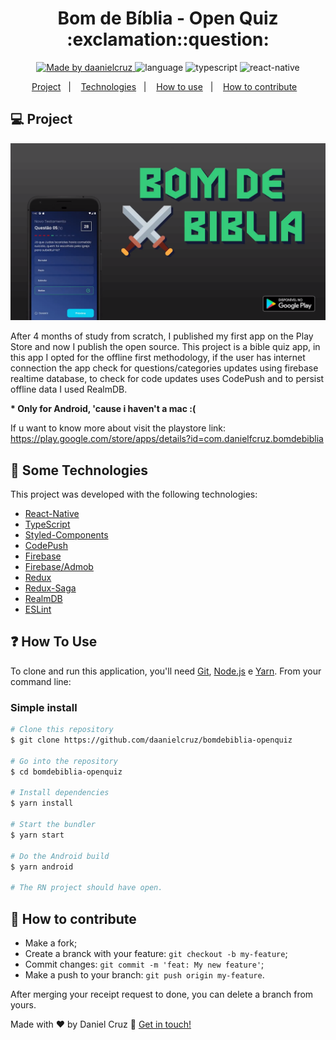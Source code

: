 <h1 align="center">
Bom de Bíblia - Open Quiz :exclamation::question:
</h1>

<p align="center">
<a href="https://www.linkedin.com/in/danielfercruz/">
<img alt="Made by daanielcruz" src="https://img.shields.io/badge/made%20by-daanielcruz-%23282C34?style=flat-square">
</a>
  
<img alt="language" src="https://img.shields.io/badge/Language-pt_BR-%23282C34.svg?style=flat-square">
<img alt="typescript" src="https://img.shields.io/badge/-TypeScript-%23282C34?style=flat-square&logo=typescript&logoColor=007bcd">
<img alt="react-native" src="https://img.shields.io/badge/-React%20Native-%23282C34?style=flat-square&logo=react">


  
</p>
<p align="center">
  <a href="#-project">Project</a>&nbsp;&nbsp;&nbsp;|&nbsp;&nbsp;&nbsp;
  <a href="#-some-technologies">Technologies</a>&nbsp;&nbsp;&nbsp;|&nbsp;&nbsp;&nbsp;
  <a href="#-how-to-use">How to use</a>&nbsp;&nbsp;&nbsp;|&nbsp;&nbsp;&nbsp;
  <a href="#-how-to-contribute">How to contribute</a>&nbsp;&nbsp;&nbsp;
</p>

## 💻 Project

<p align="center">
 <img alt="sample" title="sample" src=".github/screen.png" width="800px" />

After 4 months of study from scratch, I published my first app on the Play Store and now I publish the open source. 
This project is a bible quiz app, in this app I opted for the offline first methodology, 
if the user has internet connection the app check for questions/categories updates using firebase realtime database, 
to check for code updates uses CodePush and to persist offline data I used RealmDB.

<strong>* Only for Android, 'cause i haven't a mac :(</strong>

If u want to know more about visit the playstore link: https://play.google.com/store/apps/details?id=com.danielfcruz.bomdebiblia
</p>

## 🔧 Some Technologies

This project was developed with the following technologies:

- [React-Native][react-native]
- [TypeScript][typescript]
- [Styled-Components][styled-components]
- [CodePush][codepush]
- [Firebase][firebase]
- [Firebase/Admob][firebase/admob]
- [Redux][redux]
- [Redux-Saga][redux-saga]
- [RealmDB][realmdb]
- [ESLint][eslint]

## ❓ How To Use

To clone and run this application, you'll need [Git](https://git-scm.com), [Node.js][nodejs] e [Yarn].
From your command line:

### Simple install

```bash
# Clone this repository
$ git clone https://github.com/daanielcruz/bomdebiblia-openquiz

# Go into the repository
$ cd bomdebiblia-openquiz

# Install dependencies
$ yarn install

# Start the bundler
$ yarn start

# Do the Android build
$ yarn android

# The RN project should have open.
```

## 🤔 How to contribute

- Make a fork;
- Create a branck with your feature: `git checkout -b my-feature`;
- Commit changes: `git commit -m 'feat: My new feature'`;
- Make a push to your branch: `git push origin my-feature`.

After merging your receipt request to done, you can delete a branch from yours.

Made with ♥ by Daniel Cruz :wave: [Get in touch!](https://www.linkedin.com/in/danielfercruz/)

[react-native]: https://reactnative.dev/
[nodejs]: https://nodejs.org/en/
[typescript]: https://www.typescriptlang.org/
[styled-components]: https://styled-components.com/
[yarn]: https://yarnpkg.com/
[vs]: https://code.visualstudio.com/
[codepush]: https://github.com/microsoft/react-native-code-push
[firebase]: https://firebase.google.com/
[firebase/admob]: https://rnfirebase.io/admob/usage
[redux]: https://redux.js.org/
[redux-saga]: https://redux-saga.js.org/
[realmdb]: https://realm.io/
[eslint]: https://eslint.org/
[vceditconfig]: https://marketplace.visualstudio.com/items?itemName=EditorConfig.EditorConfig
[vceslint]: https://marketplace.visualstudio.com/items?itemName=dbaeumer.vscode-eslint
[prettier]: https://marketplace.visualstudio.com/items?itemName=esbenp.prettier-vscode
